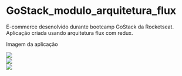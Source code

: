 # GoStack_modulo_arquitetura_flux
E-commerce desenolvido durante bootcamp GoStack da Rocketseat. Aplicação criada usando arquitetura flux com redux.

Imagem da aplicação 

<img src="Preview/prev01.png">
</br>

<img src="Preview/prev02.png">
</br>

<img src="Preview/prev03.png">
</br>

